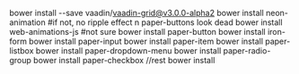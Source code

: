 bower install --save vaadin/vaadin-grid@v3.0.0-alpha2
bower install neon-animation #if not, no ripple effect n paper-buttons look dead
bower install web-animations-js #not sure
bower install paper-button
bower install iron-form
bower install paper-input
bower install paper-item
bower install paper-listbox
bower install paper-dropdown-menu
bower install paper-radio-group
bower install paper-checkbox
//rest bower install